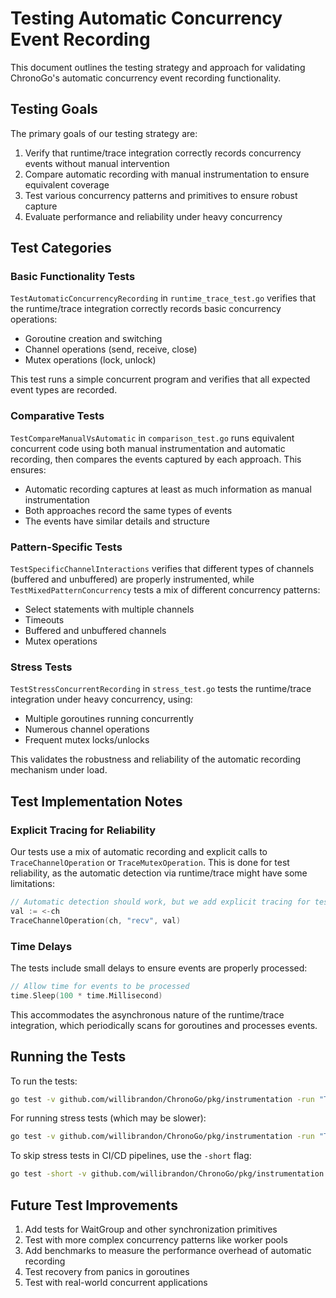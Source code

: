 # Testing Automatic Concurrency Event Recording

This document outlines the testing strategy and approach for validating ChronoGo's automatic concurrency event recording functionality.

## Testing Goals

The primary goals of our testing strategy are:

1. Verify that runtime/trace integration correctly records concurrency events without manual intervention
2. Compare automatic recording with manual instrumentation to ensure equivalent coverage
3. Test various concurrency patterns and primitives to ensure robust capture
4. Evaluate performance and reliability under heavy concurrency

## Test Categories

### Basic Functionality Tests

`TestAutomaticConcurrencyRecording` in `runtime_trace_test.go` verifies that the runtime/trace integration correctly records basic concurrency operations:

- Goroutine creation and switching
- Channel operations (send, receive, close)
- Mutex operations (lock, unlock)

This test runs a simple concurrent program and verifies that all expected event types are recorded.

### Comparative Tests

`TestCompareManualVsAutomatic` in `comparison_test.go` runs equivalent concurrent code using both manual instrumentation and automatic recording, then compares the events captured by each approach. This ensures:

- Automatic recording captures at least as much information as manual instrumentation
- Both approaches record the same types of events
- The events have similar details and structure

### Pattern-Specific Tests

`TestSpecificChannelInteractions` verifies that different types of channels (buffered and unbuffered) are properly instrumented, while `TestMixedPatternConcurrency` tests a mix of different concurrency patterns:

- Select statements with multiple channels
- Timeouts
- Buffered and unbuffered channels
- Mutex operations

### Stress Tests

`TestStressConcurrentRecording` in `stress_test.go` tests the runtime/trace integration under heavy concurrency, using:

- Multiple goroutines running concurrently
- Numerous channel operations
- Frequent mutex locks/unlocks

This validates the robustness and reliability of the automatic recording mechanism under load.

## Test Implementation Notes

### Explicit Tracing for Reliability

Our tests use a mix of automatic recording and explicit calls to `TraceChannelOperation` or `TraceMutexOperation`. This is done for test reliability, as the automatic detection via runtime/trace might have some limitations:

```go
// Automatic detection should work, but we add explicit tracing for test reliability
val := <-ch
TraceChannelOperation(ch, "recv", val)
```

### Time Delays

The tests include small delays to ensure events are properly processed:

```go
// Allow time for events to be processed
time.Sleep(100 * time.Millisecond)
```

This accommodates the asynchronous nature of the runtime/trace integration, which periodically scans for goroutines and processes events.

## Running the Tests

To run the tests:

```bash
go test -v github.com/willibrandon/ChronoGo/pkg/instrumentation -run "Test.*Recording|Test.*Automatic"
```

For running stress tests (which may be slower):

```bash
go test -v github.com/willibrandon/ChronoGo/pkg/instrumentation -run "TestStress.*"
```

To skip stress tests in CI/CD pipelines, use the `-short` flag:

```bash
go test -short -v github.com/willibrandon/ChronoGo/pkg/instrumentation
```

## Future Test Improvements

1. Add tests for WaitGroup and other synchronization primitives
2. Test with more complex concurrency patterns like worker pools
3. Add benchmarks to measure the performance overhead of automatic recording
4. Test recovery from panics in goroutines
5. Test with real-world concurrent applications 